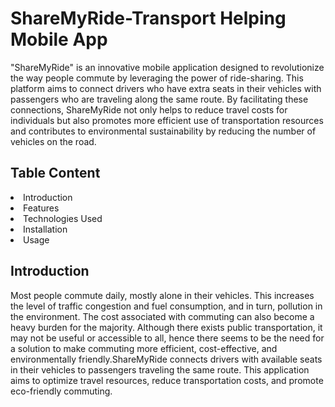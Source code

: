 # ShareMyRide-Transport Helping Mobile App
<p>"ShareMyRide" is an innovative mobile application designed to revolutionize the way people commute by leveraging the power of ride-sharing.
This platform aims to connect drivers who have extra seats in their vehicles with passengers who are traveling along the same route.
By facilitating these connections, ShareMyRide not only helps to reduce travel costs for individuals but also promotes 
more efficient use of transportation resources and contributes to environmental sustainability by reducing the number of vehicles on the road.</p>

<h2>Table Content</h2>
<li>Introduction</li>
<li>Features</li>
<li>Technologies Used</li>
<li>Installation</li>
<li>Usage</li>

<h2>Introduction</h2>
<p>Most people commute daily, mostly alone in their vehicles. This increases the level of traffic congestion and fuel consumption, 
and in turn, pollution in the environment. The cost associated with commuting can also become a heavy burden for the majority. 
Although there exists public transportation, it may not be useful or accessible to all, hence there seems to be the need for a solution 
to make commuting more efficient, cost-effective, and environmentally friendly.ShareMyRide connects drivers with available seats in their vehicles to passengers traveling the same route. This application aims to optimize travel resources, reduce transportation costs, and promote eco-friendly commuting.</p>

